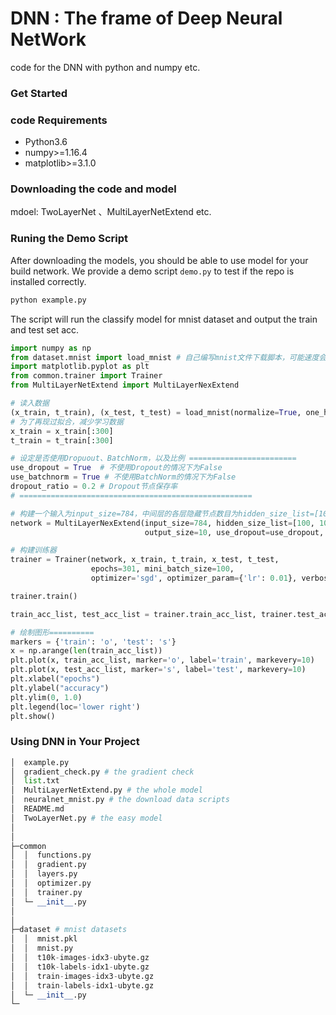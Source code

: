 # DNN : The frame of Deep Neural NetWork

code for the DNN with python and numpy etc.

### Get Started

### code Requirements

- Python3.6
- numpy>=1.16.4
- matplotlib>=3.1.0

### Downloading the code and model

mdoel: TwoLayerNet 、MultiLayerNetExtend etc.

### Runing the Demo Script

After downloading the models, you should be able to use model for your build network. We provide a demo script `demo.py` to test if the repo is installed correctly.

```python
python example.py
```

The script will run the classify model for mnist dataset and output the train and test set acc.

```python
import numpy as np
from dataset.mnist import load_mnist # 自己编写mnist文件下载脚本，可能速度会有点慢
import matplotlib.pyplot as plt
from common.trainer import Trainer 
from MultiLayerNetExtend import MultiLayerNexExtend

# 读入数据
(x_train, t_train), (x_test, t_test) = load_mnist(normalize=True, one_hot_label=True)
# 为了再现过拟合，减少学习数据
x_train = x_train[:300]
t_train = t_train[:300]

# 设定是否使用Dropuout、BatchNorm，以及比例 ========================
use_dropout = True  # 不使用Dropout的情况下为False
use_batchnorm = True # 不使用BatchNorm的情况下为False
dropout_ratio = 0.2 # Dropout节点保存率
# ====================================================

# 构建一个输入为input_size=784，中间层的各层隐藏节点数目为hidden_size_list=[100, 100, 100, 100, 100, 100]，输出为output_size=10
network = MultiLayerNexExtend(input_size=784, hidden_size_list=[100, 100, 100, 100, 100, 100],
                              output_size=10, use_dropout=use_dropout, dropout_ratio=dropout_ratio, use_batchnorm=True)

# 构建训练器
trainer = Trainer(network, x_train, t_train, x_test, t_test,
                  epochs=301, mini_batch_size=100,
                  optimizer='sgd', optimizer_param={'lr': 0.01}, verbose=True)

trainer.train()

train_acc_list, test_acc_list = trainer.train_acc_list, trainer.test_acc_list

# 绘制图形==========
markers = {'train': 'o', 'test': 's'}
x = np.arange(len(train_acc_list))
plt.plot(x, train_acc_list, marker='o', label='train', markevery=10)
plt.plot(x, test_acc_list, marker='s', label='test', markevery=10)
plt.xlabel("epochs")
plt.ylabel("accuracy")
plt.ylim(0, 1.0)
plt.legend(loc='lower right')
plt.show()

```

### Using DNN in Your Project

```python
│  example.py  
│  gradient_check.py # the gradient check
│  list.txt
│  MultiLayerNetExtend.py # the whole model
│  neuralnet_mnist.py # the download data scripts 
│  README.md
│  TwoLayerNet.py # the easy model
│  
│          
├─common
│  │  functions.py
│  │  gradient.py
│  │  layers.py
│  │  optimizer.py
│  │  trainer.py
│  └─ __init__.py
│          
│          
├─dataset # mnist datasets
│  │  mnist.pkl
│  │  mnist.py
│  │  t10k-images-idx3-ubyte.gz
│  │  t10k-labels-idx1-ubyte.gz
│  │  train-images-idx3-ubyte.gz
│  │  train-labels-idx1-ubyte.gz
│  └─ __init__.py
└─ 
        
```



